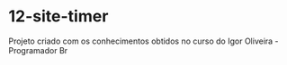 # 12-site-timer
Projeto criado com os conhecimentos obtidos no curso do Igor Oliveira - Programador Br
